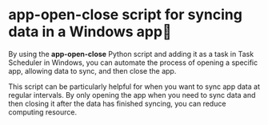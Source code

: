 # app-open-close script for syncing data in a Windows app🤖

By using the **app-open-close** Python script and adding it as a task in Task Scheduler in Windows, you can automate the process of opening a specific app, allowing data to sync, and then close the app.

This script can be particularly helpful for when you want to sync app data at regular intervals. By only opening the app when you need to sync data and then closing it after the data has finished syncing, you can reduce computing resource.
